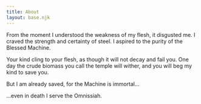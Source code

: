 ```yaml
---
title: About
layout: base.njk
---
```

From the moment I understood the weakness of my flesh, it disgusted me. I craved the strength and certainty of steel. I aspired to the purity of the Blessed Machine.

Your kind cling to your flesh, as though it will not decay and fail you. One day the crude biomass you call the temple will wither, and you will beg my kind to save you.

But I am already saved, for the Machine is immortal...

...even in death I serve the Omnissiah.